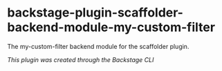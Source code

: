 # backstage-plugin-scaffolder-backend-module-my-custom-filter

The my-custom-filter backend module for the scaffolder plugin.

_This plugin was created through the Backstage CLI_
